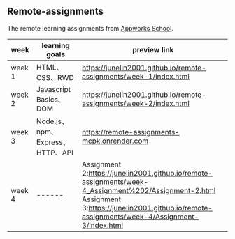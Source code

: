 ## Remote-assignments

The remote learning assignments from [Appworks School](https://school.appworks.tw/techacademy/).  

| week | learning goals |preview link |
| ------ | ------ |------ |
| week 1 | HTML、CSS、RWD |https://junelin2001.github.io/remote-assignments/week-1/index.html |
| week 2 | Javascript Basics、DOM | https://junelin2001.github.io/remote-assignments/week-2/index.html |
| week 3 | Node.js、npm、Express、HTTP、API | https://remote-assignments-mcpk.onrender.com |
| week 4 | ------ | Assignment 2:https://junelin2001.github.io/remote-assignments/week-4_Assignment%202/Assignment-2.html <br>Assignment 3:https://junelin2001.github.io/remote-assignments/week-4/Assignment-3/index.html |
